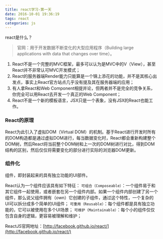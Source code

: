 ```yaml
---
title: react学习-第一天
date: 2016-10-01 19:36:19
tags: react
categories: js
---
```


react是什么？
> 官网：用于开发数据不断变化的大型应用程序（Building large applications with data that changes over time）。

<!-- more -->

1. React不是一个完整的MVC框架，最多可以认为是MVC中的V（View），甚至React并不非常认可MVC开发模式；
2. React的服务器端Render能力只能算是一个锦上添花的功能，并不是其核心出发点，事实上React官方站点几乎没有提及其在服务器端的应用；
3. 有人拿React和Web Component相提并论，但两者并不是完全的竞争关系，你完全可以用React去开发一个真正的Web Component；
4. React不是一个新的模板语言，JSX只是一个表象，没有JSX的React也能工作。

### React的原理
React为此引入了虚拟DOM（Virtual DOM）的机制。基于React进行开发时所有的DOM构造都是通过虚拟DOM进行，每当数据变化时，React都会重新构建整个DOM树，然后React将当前整个DOM树和上一次的DOM树进行对比，得到DOM结构的区别，然后仅仅将需要变化的部分进行实际的浏览器DOM更新。

### 组件化
组件，即封装起来的具有独立功能的UI部件。

React认为一个组件应该具有如下特征：
`可组合（Composeable）`：一个组件易于和其它组件一起使用，或者嵌套在另一个组件内部。如果一个组件内部创建了另一个组件，那么说父组件拥有（own）它创建的子组件，通过这个特性，一个复杂的UI可以拆分成多个简单的UI组件；
`可重用（Reusable）`：每个组件都是具有独立功能的，它可以被使用在多个UI场景；
`可维护（Maintainable）`：每个小的组件仅仅包含自身的逻辑，更容易被理解和维护；

ReactJS官网地址：[http://facebook.github.io/react/](http://facebook.github.io/react/)
